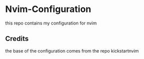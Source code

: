 # Nvim-Configuration
this repo contains my configuration for nvim

## Credits
the base of the configuration comes from the repo kickstartnvim

